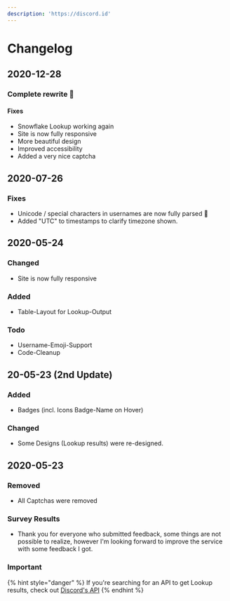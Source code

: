 ```yaml
---
description: 'https://discord.id'
---
```


# Changelog

## 2020-12-28

### Complete rewrite 🎉

#### Fixes

* Snowflake Lookup working again
* Site is now fully responsive
* More beautiful design 
* Improved accessibility
* Added a very nice captcha

## 2020-07-26

### Fixes

* Unicode / special characters in usernames are now fully parsed 🥳
* Added "UTC" to timestamps to clarify timezone shown.

## 2020-05-24

### Changed

* Site is now fully responsive

### Added

* Table-Layout for Lookup-Output

### Todo

* Username-Emoji-Support
* Code-Cleanup

## 20-05-23 \(2nd Update\)

### Added

* Badges \(incl. Icons Badge-Name on Hover\)

### Changed

* Some Designs \(Lookup results\) were re-designed.

## 2020-05-23

### Removed

* All Captchas were removed

### Survey Results

* Thank you for everyone who submitted feedback, some things are not possible to realize, however I'm looking forward to improve the service with some feedback I got.

### Important

{% hint style="danger" %}
If you're searching for an API to get Lookup results, check out [Discord's API](https://discord.com/developers/docs/resources/user#get-user)
{% endhint %}
